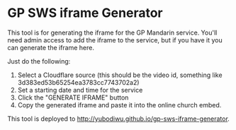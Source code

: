 # GP SWS iframe Generator

This tool is for generating the iframe for the GP Mandarin service.
You'll need admin access to add the iframe to the service, but if you have it you can generate the iframe here.

Just do the following:
1. Select a Cloudflare source (this should be the video id, something like 3d383ed53b65254ea3783cc7743702a2)
2. Set a starting date and time for the service
3. Click the "GENERATE IFRAME" button
4. Copy the generated iframe and paste it into the online church embed.

This tool is deployed to http://yubodiwu.github.io/gp-sws-iframe-generator.
